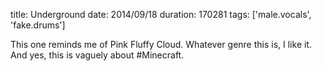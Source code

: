 title: Underground
date: 2014/09/18
duration: 170281
tags: ['male.vocals', 'fake.drums']

This one reminds me of Pink Fluffy Cloud. Whatever genre this is, I like it. And yes, this is vaguely about #Minecraft.
